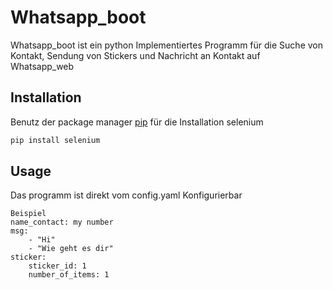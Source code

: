 # Whatsapp_boot
Whatsapp_boot  ist ein python Implementiertes Programm für die Suche von Kontakt, Sendung von Stickers und Nachricht an Kontakt auf Whatsapp_web
## Installation 
Benutz der package manager [pip](https://pip.pypa.io/en/stable/) für die Installation selenium

```bash
pip install selenium
```

## Usage
Das programm ist direkt vom config.yaml Konfigurierbar 

```
Beispiel
name_contact: my number
msg:
    - "Hi"
    - "Wie geht es dir"
sticker:
    sticker_id: 1
    number_of_items: 1
```